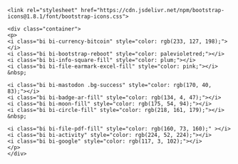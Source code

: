 
<!DOCTYPE html>
<html lang="en">
<head>
    <meta charset="UTF-8">
    <meta http-equiv="X-UA-Compatible" content="IE=edge">
    <meta name="viewport" content="width=device-width, initial-scale=1.0">
    <title>BOOTSTRAP</title> 
    
    <link rel="stylesheet" href="https://cdn.jsdelivr.net/npm/bootstrap-icons@1.8.1/font/bootstrap-icons.css">
</head>
<body>
    <style>
        div.container {
            height: 100px;
            display: flex;
            align-items: center;
            justify-content: center; }
        div.container p {
            margin: 0%;
        }    
    </style>

    <div class="container">
    <p>
    <i class="bi bi-currency-bitcoin" style="color: rgb(233, 127, 198);"></i>
    <i class="bi bi-bootstrap-reboot" style="color: palevioletred;"></i>
    <i class="bi bi-info-square-fill" style="color: plum;"></i>
    <i class="bi bi-file-earmark-excel-fill" style="color: pink;"></i>
    &nbsp;
    
    <i class="bi bi-mastodon .bg-success" style="color: rgb(170, 40, 83);"></i>
    <i class="bi bi-badge-ar-fill" style="color: rgb(134, 4, 47);"></i>
    <i class="bi bi-moon-fill" style="color: rgb(175, 54, 94);"></i>
    <i class="bi bi-circle-fill" style="color: rgb(218, 161, 179);"></i> 
    &nbsp;
    
    <i class="bi bi-file-pdf-fill" style="color: rgb(160, 73, 160);" ></i>
    <i class="bi bi-activity" style="color: rgb(224, 52, 224);"></i>
    <i class="bi bi-google" style="color: rgb(117, 3, 102);"></i>
    </p>
    </div>
</body>
</html>
